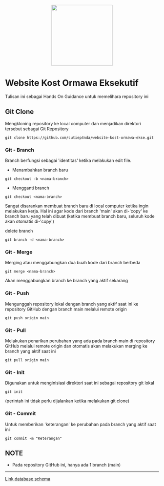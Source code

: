 <p align="center"><a href="https://laravel.com" target="_blank"><img src="https://ormawaeksekutifpku.com/img/Home1.png" height="200"></a></p>

# Website Kost Ormawa Eksekutif

Tulisan ini sebagai Hands On Guidance untuk memelihara repository ini

## Git Clone
Mengkloning repository ke local computer dan menjadikan direktori tersebut sebagai Git Repository
```
git clone https://github.com/cutiep4nda/website-kost-ormawa-ekse.git
```

### Git - Branch
Branch berfungsi sebagai 'identitas' ketika melakukan edit file.

- Menambahkan branch baru
```
git checkout -b <nama-branch>
```
- Mengganti branch
```
git checkout <nama-branch>
```
Sangat disarankan membuat branch baru di local computer ketika ingin melakukan kerja. Hal ini agar kode dari branch 'main' akan di-'copy' ke branch baru yang telah dibuat (ketika membuat branch baru, seluruh kode akan otomatis di-'copy')

delete branch
```
git branch -d <nama-branch>
```

### Git - Merge
Merging atau menggabungkan dua buah kode dari branch berbeda
```
git merge <nama-branch>
```
Akan menggabungkan branch <nama-branch> ke branch yang aktif sekarang

### Git - Push
Mengunggah repository lokal dengan branch yang aktif saat ini ke repository GitHub dengan branch main melalui remote origin
```
git push origin main
```

### Git - Pull
Melakukan penarikan perubahan yang ada pada branch main di repository GitHub melalui remote origin dan otomatis akan melakukan merging ke branch yang aktif saat ini
```
git pull origin main
```

### Git - Init
Digunakan untuk menginisiasi direktori saat ini sebagai repository git lokal
```
git init
```
(perintah ini tidak perlu dijalankan ketika melakukan git clone)

### Git - Commit
Untuk memberikan 'keterangan' ke perubahan pada branch yang aktif saat ini
```
git commit -m "Keterangan"
```

## NOTE
- Pada repository GitHub ini, hanya ada 1 branch (main)

<hr>
<a href="https://docs.google.com/presentation/d/1-A5a0rSfTO_NLigLYPvgFWed2aNYlxRJkXBggGFYAV0/edit#slide=id.p">Link database schema</a>